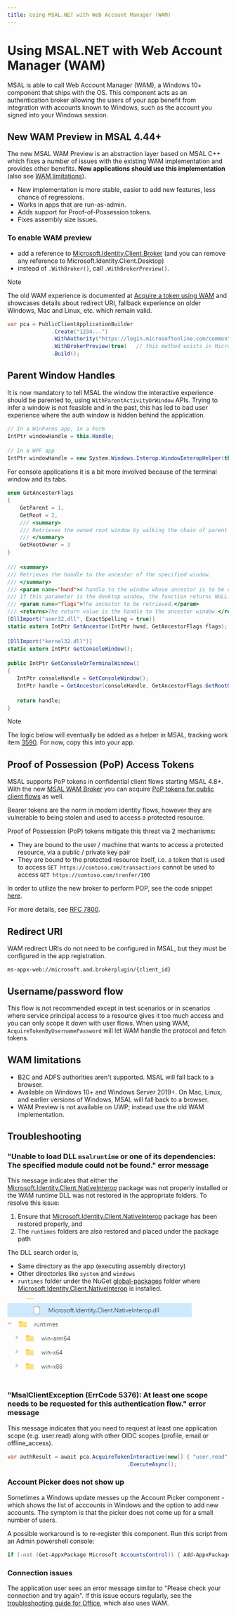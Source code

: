 ```yaml
---
title: Using MSAL.NET with Web Account Manager (WAM)
---
```


# Using MSAL.NET with Web Account Manager (WAM)

MSAL is able to call Web Account Manager (WAM), a Windows 10+ component that ships with the OS. This component acts as an authentication broker allowing the users of your app benefit from integration with accounts known to Windows, such as the account you signed into your Windows session.

## New WAM Preview in MSAL 4.44+

The new MSAL WAM Preview is an abstraction layer based on MSAL C++ which fixes a number of issues with the existing WAM implementation and provides other benefits. **New applications should use this implementation** (also see [WAM limitations](#wam-limitations)).

- New implementation is more stable, easier to add new features, less chance of regressions.
- Works in apps that are run-as-admin.
- Adds support for Proof-of-Possession tokens.
- Fixes assembly size issues.

### To enable WAM preview

- add a reference to [Microsoft.Identity.Client.Broker](https://www.nuget.org/packages/Microsoft.Identity.Client.Broker) (and you can remove any reference to Microsoft.Identity.Client.Desktop)
- instead of `.WithBroker()`, call `.WithBrokerPreview()`.

>[!NOTE]
> The old WAM experience is documented at [Acquire a token using WAM](/azure/active-directory/develop/scenario-desktop-acquire-token-wam) and showcases details about redirect URI, fallback experience on older Windows, Mac and Linux, etc. which remain valid.

```csharp
var pca = PublicClientApplicationBuilder
              .Create("1234...")
              .WithAuthority("https://login.microsoftonline.com/common")
              .WithBrokerPreview(true)   // this method exists in Microsoft.Identity.Client.Broker package
              .Build();
```

## Parent Window Handles

It is now mandatory to tell MSAL the window the interactive experience should be parented to, using `WithParentActivityOrWindow` APIs. Trying to infer a window is not feasible and in the past, this has led to bad user experience where the auth window is hidden behind the application.

```csharp
// In a WinForms app, in a Form
IntPtr windowHandle = this.Handle;

// In a WPF app 
IntPtr windowHandle = new System.Windows.Interop.WindowInteropHelper(this).Handle;
```

For console applications it is a bit more involved because of the terminal window and its tabs.

```csharp
enum GetAncestorFlags
{   
    GetParent = 1,
    GetRoot = 2,
    /// <summary>
    /// Retrieves the owned root window by walking the chain of parent and owner windows returned by GetParent.
    /// </summary>
    GetRootOwner = 3
}

/// <summary>
/// Retrieves the handle to the ancestor of the specified window.
/// </summary>
/// <param name="hwnd">A handle to the window whose ancestor is to be retrieved.
/// If this parameter is the desktop window, the function returns NULL. </param>
/// <param name="flags">The ancestor to be retrieved.</param>
/// <returns>The return value is the handle to the ancestor window.</returns>
[DllImport("user32.dll", ExactSpelling = true)]
static extern IntPtr GetAncestor(IntPtr hwnd, GetAncestorFlags flags);

[DllImport("kernel32.dll")]
static extern IntPtr GetConsoleWindow();

public IntPtr GetConsoleOrTerminalWindow()
{
   IntPtr consoleHandle = GetConsoleWindow();
   IntPtr handle = GetAncestor(consoleHandle, GetAncestorFlags.GetRootOwner );
  
   return handle;
}
```

>[!NOTE]
>The logic below will eventually be added as a helper in MSAL, tracking work item [3590](https://github.com/AzureAD/microsoft-authentication-library-for-dotnet/issues/3590). For now, copy this into your app.

## Proof of Possession (PoP) Access Tokens

MSAL supports PoP tokens in confidential client flows starting MSAL 4.8+. With the new [MSAL WAM Broker](wam.md) you can acquire [PoP tokens for public client flows](../../advanced/proof-of-possession-tokens.md) as well.

Bearer tokens are the norm in modern identity flows, however they are vulnerable to being stolen and used to access a protected resource.

Proof of Possession (PoP) tokens mitigate this threat via 2 mechanisms:

- They are bound to the user / machine that wants to access a protected resource, via a public / private key pair
- They are bound to the protected resource itself, i.e. a token that is used to access `GET https://contoso.com/transactions` cannot be used to access `GET https://contoso.com/tranfer/100`

In order to utilize the new broker to perform POP, see the code snippet [here](../../advanced/proof-of-possession-tokens.md#proof-of-possession-for-public-clients).

For more details, see [RFC 7800](https://tools.ietf.org/html/rfc7800).

## Redirect URI

WAM redirect URIs do not need to be configured in MSAL, but they must be configured in the app registration.

```text
ms-appx-web://microsoft.aad.brokerplugin/{client_id}
```

## Username/password flow

This flow is not recommended except in test scenarios or in scenarios where service principal access to a resource gives it too much access and you can only scope it down with user flows. When using WAM, `AcquireTokenByUsernamePassword` will let WAM handle the protocol and fetch tokens.

## WAM limitations

- B2C and ADFS authorities aren't supported. MSAL will fall back to a browser.
- Available on Windows 10+ and Windows Server 2019+. On Mac, Linux, and earlier versions of Windows, MSAL will fall back to a browser.
- WAM Preview is not available on UWP; instead use the old WAM implementation.

## Troubleshooting

### "Unable to load DLL `msalruntime` or one of its dependencies: The specified module could not be found." error message

This message indicates that either the [Microsoft.Identity.Client.NativeInterop](https://www.nuget.org/packages/Microsoft.Identity.Client.NativeInterop) package was not properly installed or the WAM runtime DLL was not restored in the appropriate folders. To resolve this issue:

1. Ensure that [Microsoft.Identity.Client.NativeInterop](https://www.nuget.org/packages/Microsoft.Identity.Client.NativeInterop) package has been restored properly, and
1. The `runtimes` folders are also restored and placed under the package path

The DLL search order is,

- Same directory as the app (executing assembly directory)
- Other directories like `system` and `windows`
- `runtimes` folder under the NuGet [global-packages](/nuget/consume-packages/managing-the-global-packages-and-cache-folders) folder where [Microsoft.Identity.Client.NativeInterop](https://www.nuget.org/packages/Microsoft.Identity.Client.NativeInterop) is installed.

![image](../../media/nativeinterop-library.png)

### "MsalClientException (ErrCode 5376): At least one scope needs to be requested for this authentication flow." error message

This message indicates that you need to request at least one application scope (e.g. user.read) along with other OIDC scopes (profile, email or offline_access). 

```csharp
var authResult = await pca.AcquireTokenInteractive(new[] { "user.read" })
                                      .ExecuteAsync();
```

### Account Picker does not show up

Sometimes a Windows update messes up the Account Picker component - which shows the list of acccounts in Windows and the option to add new accounts. The symptom is that the picker does not come up for a small number of users.

A possible workaround is to re-register this component. Run this script from an Admin powershell console:

```powershell
if (-not (Get-AppxPackage Microsoft.AccountsControl)) { Add-AppxPackage -Register "$env:windir\SystemApps\Microsoft.AccountsControl_cw5n1h2txyewy\AppxManifest.xml" -DisableDevelopmentMode -ForceApplicationShutdown } Get-AppxPackage Microsoft.AccountsControl
```

### Connection issues

The application user sees an error message similar to "Please check your connection and try again". If this issue occurs regularly, see the [troubleshooting guide for Office](/microsoft-365/troubleshoot/authentication/connection-issue-when-sign-in-office-2016), which also uses WAM.
